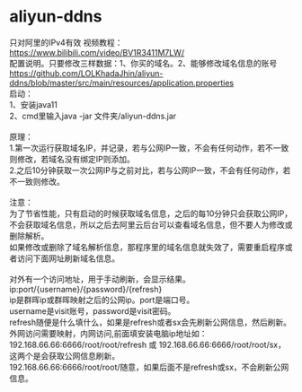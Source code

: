 # aliyun-ddns</br>
只对阿里的IPv4有效
视频教程：https://www.bilibili.com/video/BV1R3411M7LW/</br>
配置说明。只要修改三样数据：1、你买的域名。2、能够修改域名信息的账号</br>
https://github.com/LOLKhadaJhin/aliyun-ddns/blob/master/src/main/resources/application.properties</br>
启动：</br>
1、安装java11</br>
2、cmd里输入java -jar 文件夹/aliyun-ddns.jar</br>
</br>
原理：</br>
1.第一次运行获取域名IP，并记录，若与公网IP一致，不会有任何动作，若不一致则修改，若域名没有绑定IP则添加。</br>
2.之后10分钟获取一次公网IP与之前对比，若与公网IP一致，不会有任何动作，若不一致则修改。</br>
</br>
注意：</br>
为了节省性能，只有启动的时候获取域名信息，之后的每10分钟只会获取公网IP，不会获取域名信息，所以之后去阿里云后台可以查看域名信息，但不要人为修改或删除解析。</br>
如果修改或删除了域名解析信息，那程序里的域名信息就失效了，需要重启程序或者访问下面网址刷新域名信息。</br>
</br>
对外有一个访问地址，用于手动刷新，会显示结果。</br>
ip:port/{username}/{password}/{refresh}</br>
ip是群晖ip或群晖映射之后的公网ip。port是端口号。</br>
username是visit账号，password是visit密码。</br>
refresh随便是什么填什么，如果是refresh或者sx会先刷新公网信息，然后刷新。</br>
外网访问需要映射，内网访问,前面填安装电脑ip地址如：</br>
192.168.66.66:6666/root/root/refresh 或 192.168.66.66:6666/root/root/sx，这两个是会获取公网信息刷新。</br>
192.168.66.66:6666/root/root/随意，如果后面不是refresh或sx，不会刷新公网信息。
